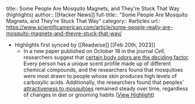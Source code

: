 title:: Some People Are Mosquito Magnets, and They're Stuck That Way (highlights)
author:: [[Hacker News]]
full-title:: "Some People Are Mosquito Magnets, and They're Stuck That Way"
category:: #articles
url:: https://www.scientificamerican.com/article/some-people-really-are-mosquito-magnets-and-theyre-stuck-that-way/

- Highlights first synced by [[Readwise]] [[Feb 20th, 2023]]
	- In a new paper published on October 18 in the journal *Cell,* researchers suggest that [certain body odors are the deciding factor](https://doi.org/10.1016/j.cell.2022.09.034). Every person has a unique scent profile made up of different chemical compounds, and the researchers found that mosquitoes were most drawn to people whose skin produces high levels of carboxylic acids. Additionally, the researchers found that peoples’ [attractiveness to mosquitoes](https://www.scientificamerican.com/article/the-other-reason-mosquitoes-want-to-suck-your-blood/) remained steady over time, regardless of changes in diet or grooming habits ([View Highlight](https://read.readwise.io/read/01gg0bq1v94jvj7q3vtj8zfzyj))